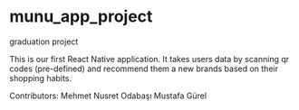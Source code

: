 # munu_app_project
graduation project

This is our first React Native application.
It takes users data by scanning qr codes (pre-defined) and recommend them a new brands based on their shopping habits.

Contributors:
  Mehmet Nusret Odabaşı
  Mustafa Gürel
